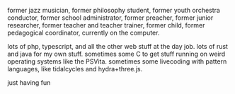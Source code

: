 former jazz musician, former philosophy student, former youth orchestra conductor, former school administrator, former preacher, former junior researcher, former teacher and teacher trainer, former child, former pedagogical coordinator, currently on the computer. 

lots of php, typescript, and all the other web stuff at the day job. lots of rust and java for my own stuff. sometimes some C to get stuff running on weird operating systems like the PSVita. sometimes some livecoding with pattern languages, like tidalcycles and hydra+three.js.

just having fun
